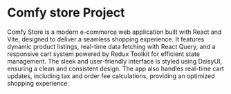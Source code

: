 # Comfy store Project

Comfy Store is a modern e-commerce web application built with React and Vite, designed to deliver a seamless shopping experience. It features dynamic product listings, real-time data fetching with React Query, and a responsive cart system powered by Redux Toolkit for efficient state management. The sleek and user-friendly interface is styled using DaisyUI, ensuring a clean and consistent design. The app also handles real-time cart updates, including tax and order fee calculations, providing an optimized shopping experience.

